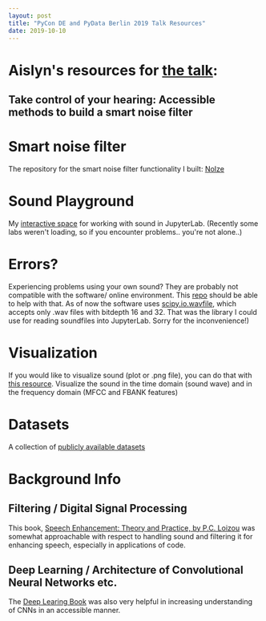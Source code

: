 ```yaml
---
layout: post
title: "PyCon DE and PyData Berlin 2019 Talk Resources"
date: 2019-10-10
---
```


# Aislyn's resources for <a href="https://de.pycon.org/program/pydata-jzw9he-take-control-of-your-hearing-accessible-methods-to-build-a-smart-noise-filter-peggy-sylopp-aislyn-rose/">the talk</a>:

## **Take control of your hearing: Accessible methods to build a smart noise filter**

# Smart noise filter

The repository for the smart noise filter functionality I built: <a href="https://github.com/pgys/NoIze">NoIze</a>

# Sound Playground

My <a href="https://notebooks.ai/a-n-rose">interactive space</a> for working with sound in JupyterLab. (Recently some labs weren't loading, so if you encounter problems.. you're not alone..)

# Errors? 

Experiencing problems using your own sound? They are probably not compatible with the software/ online environment. This <a href="https://github.com/a-n-rose/python-sound-prep#prepare-audio-for-jupyter-lab">repo</a> should be able to help with that. As of now the software uses <a href="https://docs.scipy.org/doc/scipy/reference/generated/scipy.io.wavfile.read.html">scipy.io.wavfile</a>, which accepts only .wav files with bitdepth 16 and 32. That was the library I could use for reading soundfiles into JupyterLab. Sorry for the inconvenience!)

# Visualization

If you would like to visualize sound (plot or .png file), you can do that with <a href="https://github.com/a-n-rose/python-sound-prep#visualizing-sound">this resource</a>. Visualize the sound in the time domain (sound wave) and in the frequency domain (MFCC and FBANK features)

# Datasets

A collection of <a href="https://a-n-rose.github.io/2019/01/06/resources-publicly-available-speech-databases.html">publicly available datasets</a>

# Background Info

## Filtering / Digital Signal Processing

This book, <a href="https://www.crcpress.com/Speech-Enhancement-Theory-and-Practice-Second-Edition/Loizou/p/book/9781138075573">Speech Enhancement: Theory and Practice, by P.C. Loizou</a> was somewhat approachable with respect to handling sound and filtering it for enhancing speech, especially in applications of code.

## Deep Learning / Architecture of Convolutional Neural Networks etc.

The <a href="http://www.deeplearningbook.org/">Deep Learing Book</a> was also very helpful in increasing understanding of CNNs in an accessible manner.
